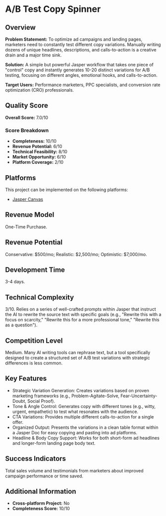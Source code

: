 # A/B Test Copy Spinner

## Overview
**Problem Statement:** To optimize ad campaigns and landing pages, marketers need to constantly test different copy variations. Manually writing dozens of unique headlines, descriptions, and calls-to-action is a creative drain and a major time sink.

**Solution:** A simple but powerful Jasper workflow that takes one piece of "control" copy and instantly generates 10-20 distinct variations for A/B testing, focusing on different angles, emotional hooks, and calls-to-action.

**Target Users:** Performance marketers, PPC specialists, and conversion rate optimization (CRO) professionals.

## Quality Score
**Overall Score:** 7.0/10

### Score Breakdown
- **Completeness:** 10/10
- **Revenue Potential:** 6/10
- **Technical Feasibility:** 8/10
- **Market Opportunity:** 6/10
- **Platform Coverage:** 2/10

## Platforms
This project can be implemented on the following platforms:
- [Jasper Canvas](./platforms/jasper-canvas/)

## Revenue Model
One-Time Purchase.

## Revenue Potential
Conservative: $500/mo; Realistic: $2,500/mo; Optimistic: $7,000/mo.

## Development Time
3-4 days.

## Technical Complexity
3/10. Relies on a series of well-crafted prompts within Jasper that instruct the AI to rewrite the source text with specific goals (e.g., "Rewrite this with a focus on scarcity," "Rewrite this for a more professional tone," "Rewrite this as a question").

## Competition Level
Medium. Many AI writing tools can rephrase text, but a tool specifically designed to create a structured set of A/B test variations with strategic differences is less common.

## Key Features
- Strategic Variation Generation: Creates variations based on proven marketing frameworks (e.g., Problem-Agitate-Solve, Fear-Uncertainty-Doubt, Social Proof).
- Tone & Angle Control: Generates copy with different tones (e.g., witty, urgent, empathetic) to test what resonates with the audience.
- CTA Variations: Provides multiple different calls-to-action for a single offer.
- Organized Output: Presents the variations in a clean table format within a Jasper Doc for easy copying and pasting into ad platforms.
- Headline & Body Copy Support: Works for both short-form ad headlines and longer-form landing page body text.

## Success Indicators
Total sales volume and testimonials from marketers about improved campaign performance or time saved.

## Additional Information
- **Cross-platform Project:** No
- **Completeness Score:** 10/10
